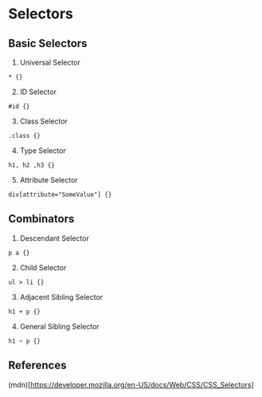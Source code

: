 # Selectors

## Basic Selectors

1. Universal Selector

`* {}`

2. ID Selector

`#id {}`

3. Class Selector

`.class {}`

4. Type Selector

`h1, h2 ,h3 {}`

5. Attribute Selector

`div[attribute="SomeValue"] {}`

## Combinators

1. Descendant Selector

`p a {}`

2. Child Selector

`ul > li {}`

3. Adjacent Sibling Selector

`h1 + p {}`

4. General Sibling Selector

`h1 ~ p {}`

## References

(mdn)[https://developer.mozilla.org/en-US/docs/Web/CSS/CSS_Selectors]


